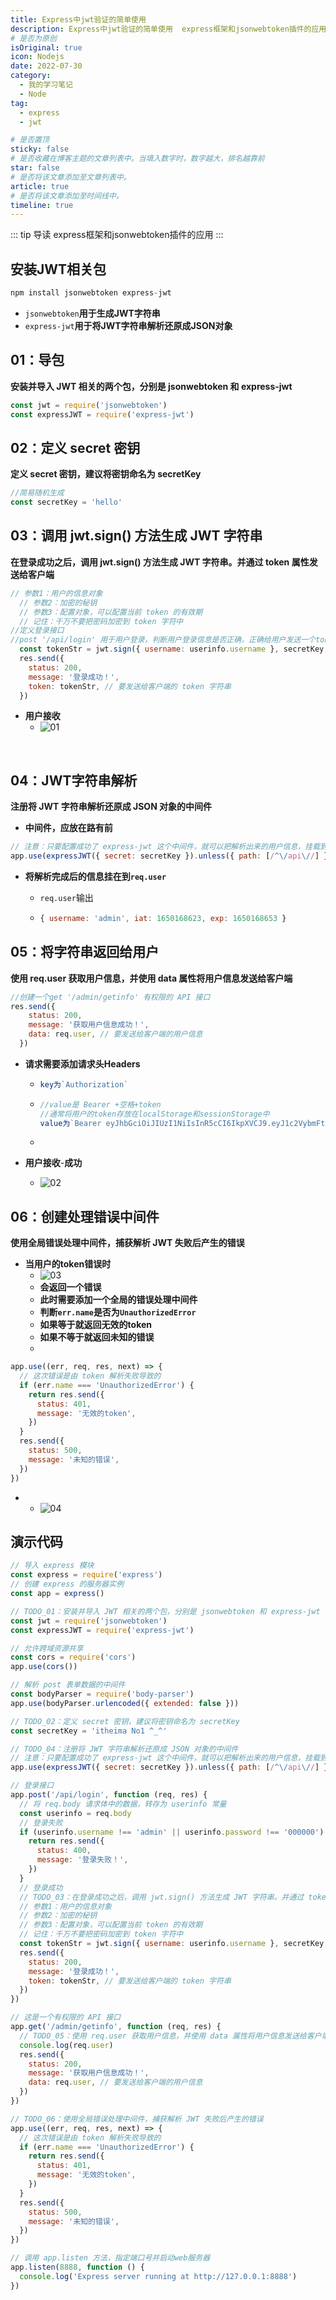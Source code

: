 ```yaml
---
title: Express中jwt验证的简单使用
description: Express中jwt验证的简单使用  express框架和jsonwebtoken插件的应用
# 是否为原创
isOriginal: true
icon: Nodejs
date: 2022-07-30
category:
  - 我的学习笔记
  - Node
tag:
  - express
  - jwt

# 是否置顶
sticky: false
# 是否收藏在博客主题的文章列表中。当填入数字时，数字越大，排名越靠前
star: false
# 是否将该文章添加至文章列表中。
article: true
# 是否将该文章添加至时间线中。
timeline: true
---
```

<CountView></CountView>


::: tip 导读
express框架和jsonwebtoken插件的应用
:::
<!-- more -->



## 安装JWT相关包

```js
npm install jsonwebtoken express-jwt
```

- `jsonwebtoken`**用于生成JWT字符串**
- `express-jwt`**用于将JWT字符串解析还原成JSON对象**







## 01：导包

**安装并导入 JWT 相关的两个包，分别是 jsonwebtoken 和 express-jwt**

```js
const jwt = require('jsonwebtoken')
const expressJWT = require('express-jwt')
```

## 02：定义 secret 密钥

**定义 secret 密钥，建议将密钥命名为 secretKey**

```js
//简易随机生成
const secretKey = 'hello'
```



## 03：调用 jwt.sign() 方法生成 JWT 字符串

**在登录成功之后，调用 jwt.sign() 方法生成 JWT 字符串。并通过 token 属性发送给客户端**

```js
// 参数1：用户的信息对象
  // 参数2：加密的秘钥
  // 参数3：配置对象，可以配置当前 token 的有效期
  // 记住：千万不要把密码加密到 token 字符中
//定义登录接口
//post '/api/login' 用于用户登录，判断用户登录信息是否正确，正确给用户发送一个token字符串
  const tokenStr = jwt.sign({ username: userinfo.username }, secretKey, { expiresIn: '30s' })
  res.send({
    status: 200,
    message: '登录成功！',
    token: tokenStr, // 要发送给客户端的 token 字符串
  })
```

- **用户接收**
  - ![01](https://public-1310720021.cos.ap-shanghai.myqcloud.com/img/md/img/2022-07-03-14:58:00*01*e.jpg)



​	

## 04：JWT字符串解析

**注册将 JWT 字符串解析还原成 JSON 对象的中间件**

- **中间件，应放在路有前**

```js
// 注意：只要配置成功了 express-jwt 这个中间件，就可以把解析出来的用户信息，挂载到 `req.user` 属性上
app.use(expressJWT({ secret: secretKey }).unless({ path: [/^\/api\//] }))
```

- **将解析完成后的信息挂在到`req.user`**

  - `req.user`输出

  - ```js
    { username: 'admin', iat: 1650168623, exp: 1650168653 }
    ```

    

  

## 05：将字符串返回给用户

**使用 req.user 获取用户信息，并使用 data 属性将用户信息发送给客户端**

```js
//创建一个get '/admin/getinfo' 有权限的 API 接口
res.send({
    status: 200,
    message: '获取用户信息成功！',
    data: req.user, // 要发送给客户端的用户信息
  })
```

- **请求需要添加请求头Headers**

  - ```js
    key为`Authorization`
    ```

  - ```js
    //value是 Bearer +空格+token
    //通常将用户的token存放在localStorage和sessionStorage中
    value为`Bearer eyJhbGciOiJIUzI1NiIsInR5cCI6IkpXVCJ9.eyJ1c2VybmFtZSI6ImFkbWluIiwiaWF0IjoxNjUwMTY4NjIzLCJleHAiOjE2NTAxNjg2NTN9.K9qHxtvjNYZSYY_4mb3j4l-F_WezGAscwrhUAwsVFgQ`
    ```

  - 

- **用户接收**-**成功**

  - ![02](https://public-1310720021.cos.ap-shanghai.myqcloud.com/img/md/img/2022-07-03-14:58:00*02*3.jpg)

## 06：创建处理错误中间件

**使用全局错误处理中间件，捕获解析 JWT 失败后产生的错误**

- **当用户的token错误时**
  - ![03](https://public-1310720021.cos.ap-shanghai.myqcloud.com/img/md/img/2022-07-03-14:58:00*03*9.jpg)
  - **会返回一个错误**
  - **此时需要添加一个全局的错误处理中间件**
  - **判断`err.name`是否为`UnauthorizedError`**
  - **如果等于就返回无效的token**
  - **如果不等于就返回未知的错误**
  - 

```js
app.use((err, req, res, next) => {
  // 这次错误是由 token 解析失败导致的
  if (err.name === 'UnauthorizedError') {
    return res.send({
      status: 401,
      message: '无效的token',
    })
  }
  res.send({
    status: 500,
    message: '未知的错误',
  })
})
```

- - ![04](https://public-1310720021.cos.ap-shanghai.myqcloud.com/img/md/img/2022-07-03-14:58:00*04*3.jpg)	

## 演示代码

```js
// 导入 express 模块
const express = require('express')
// 创建 express 的服务器实例
const app = express()

// TODO_01：安装并导入 JWT 相关的两个包，分别是 jsonwebtoken 和 express-jwt
const jwt = require('jsonwebtoken')
const expressJWT = require('express-jwt')

// 允许跨域资源共享
const cors = require('cors')
app.use(cors())

// 解析 post 表单数据的中间件
const bodyParser = require('body-parser')
app.use(bodyParser.urlencoded({ extended: false }))

// TODO_02：定义 secret 密钥，建议将密钥命名为 secretKey
const secretKey = 'itheima No1 ^_^'

// TODO_04：注册将 JWT 字符串解析还原成 JSON 对象的中间件
// 注意：只要配置成功了 express-jwt 这个中间件，就可以把解析出来的用户信息，挂载到 req.user 属性上
app.use(expressJWT({ secret: secretKey }).unless({ path: [/^\/api\//] }))

// 登录接口
app.post('/api/login', function (req, res) {
  // 将 req.body 请求体中的数据，转存为 userinfo 常量
  const userinfo = req.body
  // 登录失败
  if (userinfo.username !== 'admin' || userinfo.password !== '000000') {
    return res.send({
      status: 400,
      message: '登录失败！',
    })
  }
  // 登录成功
  // TODO_03：在登录成功之后，调用 jwt.sign() 方法生成 JWT 字符串。并通过 token 属性发送给客户端
  // 参数1：用户的信息对象
  // 参数2：加密的秘钥
  // 参数3：配置对象，可以配置当前 token 的有效期
  // 记住：千万不要把密码加密到 token 字符中
  const tokenStr = jwt.sign({ username: userinfo.username }, secretKey, { expiresIn: '30s' })
  res.send({
    status: 200,
    message: '登录成功！',
    token: tokenStr, // 要发送给客户端的 token 字符串
  })
})

// 这是一个有权限的 API 接口
app.get('/admin/getinfo', function (req, res) {
  // TODO_05：使用 req.user 获取用户信息，并使用 data 属性将用户信息发送给客户端
  console.log(req.user)
  res.send({
    status: 200,
    message: '获取用户信息成功！',
    data: req.user, // 要发送给客户端的用户信息
  })
})

// TODO_06：使用全局错误处理中间件，捕获解析 JWT 失败后产生的错误
app.use((err, req, res, next) => {
  // 这次错误是由 token 解析失败导致的
  if (err.name === 'UnauthorizedError') {
    return res.send({
      status: 401,
      message: '无效的token',
    })
  }
  res.send({
    status: 500,
    message: '未知的错误',
  })
})

// 调用 app.listen 方法，指定端口号并启动web服务器
app.listen(8888, function () {
  console.log('Express server running at http://127.0.0.1:8888')
})

```

